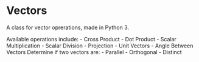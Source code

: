 Vectors
=======

A class for vector oprerations, made in Python 3.

Available operations include:
	- Cross Product
	- Dot Product
	- Scalar Multiplication
	- Scalar Division
	- Projection
	- Unit Vectors
	- Angle Between Vectors
Determine if two vectors are:
	- Parallel
	- Orthogonal
	- Distinct
